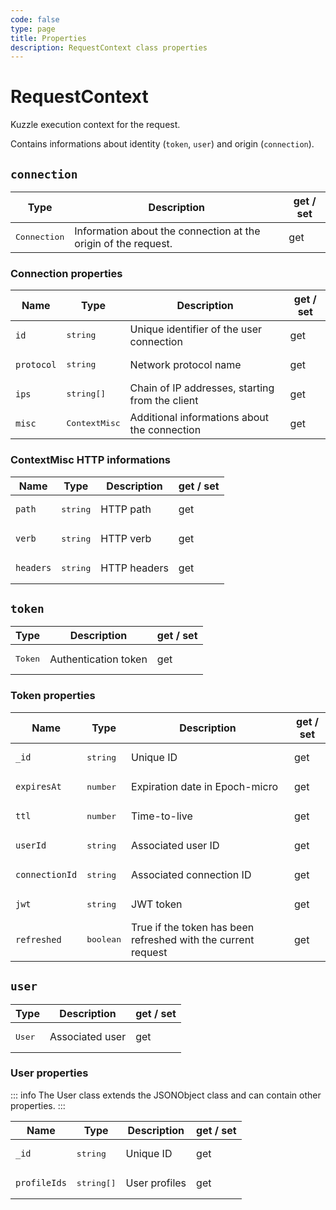 ```yaml
---
code: false
type: page
title: Properties
description: RequestContext class properties
---
```


# RequestContext

Kuzzle execution context for the request.

Contains informations about identity (`token`, `user`) and origin (`connection`).

## `connection`

| Type                  | Description                                                    | get / set |
|-----------------------|----------------------------------------------------------------|-----------|
| <pre>Connection</pre> | Information about the connection at the origin of the request. | get       |

### Connection properties

| Name       | Type                  | Description                                     | get / set |
|------------|-----------------------|-------------------------------------------------|-----------|
| `id`       | <pre>string</pre>     | Unique identifier of the user connection        | get       |
| `protocol` | <pre>string</pre>     | Network protocol name                           | get       |
| `ips`      | <pre>string[]</pre>   | Chain of IP addresses, starting from the client | get       |
| `misc`     | <pre>ContextMisc</pre> | Additional informations about the connection    | get       |

### ContextMisc HTTP informations

| Name      | Type              | Description  | get / set |
|-----------|-------------------|--------------|-----------|
| `path`    | <pre>string</pre> | HTTP path    | get       |
| `verb`    | <pre>string</pre> | HTTP verb    | get       |
| `headers` | <pre>string</pre> | HTTP headers | get       |

## `token`

| Type             | Description           | get / set |
|------------------|-----------------------|-----------|
| <pre>Token</pre> | Authentication token | get       |

### Token properties

| Name           | Type              | Description | get / set |
|----------------|-------------------|-------------|-----------|
| `_id`          | <pre>string</pre> | Unique ID   | get       |
| `expiresAt`    | <pre>number</pre> | Expiration date in Epoch-micro   | get       |
| `ttl`          | <pre>number</pre> | Time-to-live   | get       |
| `userId`       | <pre>string</pre> | Associated user ID   | get       |
| `connectionId` | <pre>string</pre> | Associated connection ID   | get       |
| `jwt`          | <pre>string</pre> | JWT token   | get       |
| `refreshed`    | <pre>boolean</pre> | True if the token has been refreshed with the current request   | get       |

## `user`

| Type             | Description           | get / set |
|------------------|-----------------------|-----------|
| <pre>User</pre> | Associated user | get       |

### User properties

::: info
The User class extends the JSONObject class and can contain other properties.
:::

| Name           | Type              | Description | get / set |
|----------------|-------------------|-------------|-----------|
| `_id`          | <pre>string</pre> | Unique ID   | get       |
| `profileIds`    | <pre>string[]</pre> | User profiles   | get       |

